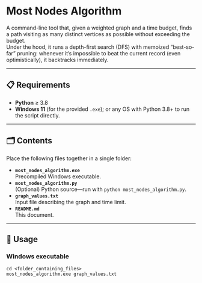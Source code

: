 # Most Nodes Algorithm

A command-line tool that, given a weighted graph and a time budget, finds a path visiting as many distinct vertices as possible without exceeding the budget.  
Under the hood, it runs a depth-first search (DFS) with memoized “best-so-far” pruning: whenever it’s impossible to beat the current record (even optimistically), it backtracks immediately.

---

## 📋 Requirements

- **Python** ≥ 3.8  
- **Windows 11** (for the provided `.exe`); or any OS with Python 3.8+ to run the script directly.

---

## 🗂️ Contents

Place the following files together in a single folder:

- **`most_nodes_algorithm.exe`**  
  Precompiled Windows executable.  
- **`most_nodes_algorithm.py`**  
  (Optional) Python source—run with `python most_nodes_algorithm.py`.  
- **`graph_values.txt`**  
  Input file describing the graph and time limit.  
- **`README.md`**  
  This document.

---

## 🚀 Usage

### Windows executable

```batch
cd <folder_containing_files>
most_nodes_algorithm.exe graph_values.txt
